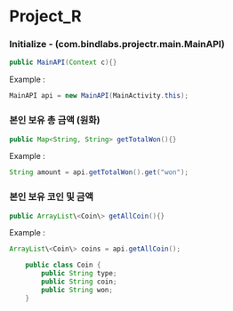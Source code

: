 # Project_R

### Initialize - (com.bindlabs.projectr.main.MainAPI)
```java
public MainAPI(Context c){}
```
Example : 
```java
MainAPI api = new MainAPI(MainActivity.this);
```


### 본인 보유 총 금액 (원화)
```java
public Map<String, String> getTotalWon(){}
```
Example : 
```java
String amount = api.getTotalWon().get("won");
```


### 본인 보유 코인 및 금액
```java
public ArrayList\<Coin\> getAllCoin(){}
```
Example : 
```java
ArrayList\<Coin\> coins = api.getAllCoin();

    public class Coin {
        public String type;
        public String coin;
        public String won;
    }
```


